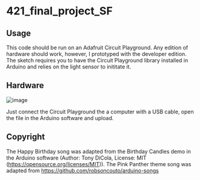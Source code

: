 # 421_final_project_SF
## Usage
This code should be run on an Adafruit Circuit Playground. Any edition of hardware should work, however, I prototyped with the developer edition. The sketch requires you to have the Circuit Playground library installed in Arduino and relies on the light sensor to inititate it. 
## Hardware
![image](https://user-images.githubusercontent.com/82545801/116473272-98cce100-a83c-11eb-87ae-e95539981b2e.png)

Just connect the Circuit Playground the a computer with a USB cable, open the file in the Arduino software and upload. 
## Copyright
The Happy Birthday song was adapted from the Birthday Candles demo in the Arduino software (Author: Tony DiCola, License: MIT (https://opensource.org/licenses/MIT)). The Pink Panther theme song was adapted from https://github.com/robsoncouto/arduino-songs
